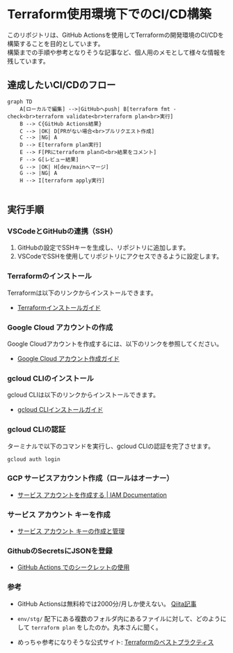 # Terraform使用環境下でのCI/CD構築

このリポジトリは、GitHub Actionsを使用してTerraformの開発環境のCI/CDを構築することを目的としています。</br>
構築までの手順や参考となりそうな記事など、個人用のメモとして様々な情報を残しています。

## 達成したいCI/CDのフロー

```mermaid
graph TD
    A[ローカルで編集] -->|GitHubへpush| B[terraform fmt -check<br>terraform validate<br>terraform plan<br>実行]
    B --> C{GitHub Actions結果}
    C --> |OK| D[PRがない場合<br>プルリクエスト作成]
    C --> |NG| A
    D --> E[terraform plan実行]
    E --> F[PRにterraform planの<br>結果をコメント]
    F --> G[レビュー結果]
    G --> |OK| H[dev/mainへマージ]
    G --> |NG| A
    H --> I[terraform apply実行]


```

## 実行手順

### VSCodeとGitHubの連携（SSH）

1. GitHubの設定でSSHキーを生成し、リポジトリに追加します。
2. VSCodeでSSHを使用してリポジトリにアクセスできるように設定します。

### Terraformのインストール

Terraformは以下のリンクからインストールできます。

- [Terraformインストールガイド](https://developer.hashicorp.com/terraform/install#darwin)

### Google Cloud アカウントの作成

Google Cloudアカウントを作成するには、以下のリンクを参照してください。

- [Google Cloud アカウント作成ガイド](https://cloud.google.com/apigee/docs/hybrid/v1.8/precog-gcpaccount?hl=ja)

### gcloud CLIのインストール

gcloud CLIは以下のリンクからインストールできます。

- [gcloud CLIインストールガイド](https://cloud.google.com/sdk/docs/install?hl=ja)

### gcloud CLIの認証

ターミナルで以下のコマンドを実行し、gcloud CLIの認証を完了させます。

```bash
gcloud auth login
```

### GCP サービスアカウント作成（ロールはオーナー）
- [サービス アカウントを作成する | IAM Documentation](https://cloud.google.com/iam/docs/service-accounts-create?hl=ja)


### サービス アカウント キーを作成
- [サービス アカウント キーの作成と管理](https://cloud.google.com/iam/docs/creating-managing-service-account-keys?hl=ja)

### GithubのSecretsにJSONを登録
- [GitHub Actions でのシークレットの使用](https://docs.github.com/ja/actions/security-for-github-actions/security-guides/using-secrets-in-github-actions)

### 参考

- GitHub Actionsは無料枠では2000分/月しか使えない。
  [Qiita記事](https://qiita.com/technote-space/items/7b2694786f577c823fc1)

- `env/stg/` 配下にある複数のフォルダ内にあるファイルに対して、どのようにして `terraform plan` をしたのか。丸本さんに聞く。

- めっちゃ参考になりそうな公式サイト:
  [Terraformのベストプラクティス](https://cloud.google.com/docs/terraform/best-practices-for-terraform?hl=ja)
